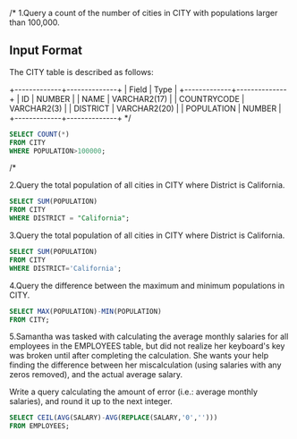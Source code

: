 /*
1.Query a count of the number of cities in CITY with populations larger than 100,000.

## Input Format

The CITY table is described as follows:

+-------------+--------------+
| Field       | Type         |
+-------------+--------------+
| ID          | NUMBER       |
| NAME        | VARCHAR2(17) |
| COUNTRYCODE | VARCHAR2(3)  |
| DISTRICT    | VARCHAR2(20) |
| POPULATION  | NUMBER       |
+-------------+--------------+
*/
```sql
SELECT COUNT(*)
FROM CITY
WHERE POPULATION>100000;
```
/*

2.Query the total population of all cities in CITY where District is California.

```sql
SELECT SUM(POPULATION)
FROM CITY
WHERE DISTRICT = "California";

```
3.Query the total population of all cities in CITY where District is California.

```sql
SELECT SUM(POPULATION)
FROM CITY
WHERE DISTRICT='California';
```

4.Query the difference between the maximum and minimum populations in CITY.

```sql
SELECT MAX(POPULATION)-MIN(POPULATION)
FROM CITY;
```
5.Samantha was tasked with calculating the average monthly salaries for all employees in the EMPLOYEES table, but did not realize her keyboard's  key was broken until after completing the calculation. She wants your help finding the difference between her miscalculation (using salaries with any zeros removed), and the actual average salary.

Write a query calculating the amount of error (i.e.:  average monthly salaries), and round it up to the next integer.

```sql
SELECT CEIL(AVG(SALARY)-AVG(REPLACE(SALARY,'0','')))
FROM EMPLOYEES;
```








